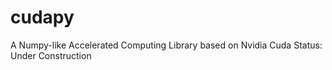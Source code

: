 # cudapy
A Numpy-like Accelerated Computing Library based on Nvidia Cuda
Status: Under Construction 
